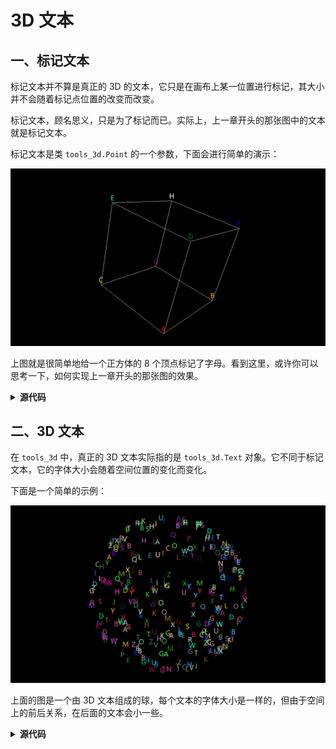 3D 文本
=======

一、标记文本
-----------

标记文本并不算是真正的 3D 的文本，它只是在画布上某一位置进行标记，其大小并不会随着标记点位置的改变而改变。

标记文本，顾名思义，只是为了标记而已。实际上，上一章开头的那张图中的文本就是标记文本。

标记文本是类 `tools_3d.Point` 的一个参数，下面会进行简单的演示：

![png](images/7.2-1.1-1.png)

上图就是很简单地给一个正方体的 8 个顶点标记了字母。看到这里，或许你可以思考一下，如何实现上一章开头的那张图的效果。

<details><summary><b>源代码</b></summary>

```python
import tkintertools as tkt
from tkintertools import tools_3d as t3d

root = tkt.Tk('Markup Text', 1280, 720)
space = t3d.Space(root, 1280, 720, 0, 0, bg='black', keep=False)

t3d.Cuboid(space, -100, -100, -100, 200, 200, 200,
           color_outline_back='white', color_outline_down='white', color_outline_front='white',
           color_outline_left='white', color_outline_right='white', color_outline_up='white')

t3d.Point(space, (-100, -100, -100), size=0, markuptext='A', markupfill='red', markupdelta=(0, 20))
t3d.Point(space, (100, -100, -100), size=0, markuptext='B', markupfill='orange', markupdelta=(0, 20))
t3d.Point(space, (-100, 100, -100), size=0, markuptext='C', markupfill='yellow', markupdelta=(0, 20))
t3d.Point(space, (-100, -100, 100), size=0, markuptext='D', markupfill='green', markupdelta=(0, 20))
t3d.Point(space, (-100, 100, 100), size=0, markuptext='E', markupfill='cyan', markupdelta=(0, 20))
t3d.Point(space, (100, -100, 100), size=0, markuptext='F', markupfill='blue', markupdelta=(0, 20))
t3d.Point(space, (100, 100, -100), size=0, markuptext='G', markupfill='purple', markupdelta=(0, 20))
t3d.Point(space, (100, 100, 100), size=0, markuptext='H', markupfill='white', markupdelta=(0, 20))

space.space_sort()
root.mainloop()
```

</details>

二、3D 文本
-----------

在 `tools_3d` 中，真正的 3D 文本实际指的是 `tools_3d.Text` 对象。它不同于标记文本，它的字体大小会随着空间位置的变化而变化。

下面是一个简单的示例：

![png](images/7.2-2.1-1.png)

上面的图是一个由 3D 文本组成的球，每个文本的字体大小是一样的，但由于空间上的前后关系，在后面的文本会小一些。

<details><summary><b>源代码</b></summary>

```python
import math
import random

import tkintertools as tkt
from tkintertools import tools_3d as t3d

root = tkt.Tk('3D Text', 1280, 720)
space = t3d.Space(root, 1280, 720, 0, 0, bg='black', keep=False)

r = 300  # 3D 文本球半径

for _ in range(300):
    x = random.randint(-r, r)
    y = random.randint(-r, r)
    z = random.randint(-r, r)
    if k := math.hypot(x, y, z) / r:  # 防止除数为零
        x /= k
        y /= k
        z /= k
        t = chr(random.randint(65, 90))
        c = f'#{random.randint(1, 256 ** 3 - 1):06X}'
        t3d.Text(space, map(round, (x, y, z)), text=t, fill=c)

space.space_sort()
root.mainloop()
```

</details>
